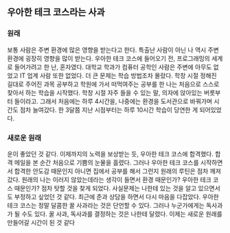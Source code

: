 ## 우아한 테크 코스라는 사과

### 원래

보통 사람은 주변 환경에 많은 영향을 받는다고 한다. 특출난 사람이 아닌 나 역시 주변 환경에 굉장히 영향을 많이 받는다. 우아한 테크 코스에 들어오기 전, 프로그래밍의 세계로 들어가려고 한 난, 혼자였다. 대학교 학과가 컴퓨터 공학인 사람은 주변에 아무도 없었고 IT 업계 사람 또한 없었다. 더 큰 문제는 학습 방법조차 몰랐다. 학창 시절 정해진 길대로 주어진 과목 공부하고 학원에 가서 떠먹여주는 공부를 한 나는 처음으로 스스로 찾아서 하는 학습을 시작했다. 학창 시절 자주 들을 수 있는 말, 의자에 앉아있는 버릇부터 들이라고. 그래서 처음에는 하루 4시간을, 나중에는 환경을 도서관으로 바꿔가며 시간도 점차 늘여갔다. 한 3달쯤 지난 시점부터는 하루 10시간 학습이 당연한 게 되어있었다.

### 새로운 원래

운이 좋았던 것 같다. 이제까지의 노력을 보상받는 듯, 우아한 테크 코스에 합격했다. 합격 메일을 본 순간 처음으로 기쁨의 눈물을 흘렸다. 그러나 우아한 테크 코스를 시작하면서 합격한 안도감 때문인지 아니면 집에서 공부를 해서 그런지 원래의 루틴은 점차 깨져갔다. 원래의 나는 이러지 않았는데라는 생각이 들면서 환경 때문인가? 우아한 테크 코스 때문인가? 점차 탓할 것을 찾게 되었다. 사실문제는 나한테 있는 것을 알고 있으면서도 부정하고 싶었던 것 같다.
최근에 준과 상담을 하면서 다시 마음을 다잡았다. 우아한 테크 코스는 정말 달콤한 꿀 사과라는 것은 단언할 수 있다. 그러나 누군가에게는 독사과가 될 수도 있다. 꿀 사과, 독사과를 결정하는 것은 나한테 달렸다. 이제는 새로운 원래를 만들어갈 시간이 된 것 같다
